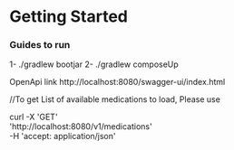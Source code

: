 # Getting Started

### Guides to run 
1- ./gradlew bootjar
2- ./gradlew composeUp 


OpenApi link http://localhost:8080/swagger-ui/index.html

//To get List of available medications to load, Please use 

curl -X 'GET' \
'http://localhost:8080/v1/medications' \
-H 'accept: application/json'